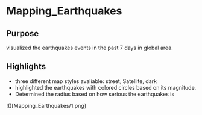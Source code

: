 # Mapping_Earthquakes

## Purpose 

visualized the earthquakes events in the past 7 days in global area. 

## Highlights

- three different map styles avaliable: street, Satellite, dark 
- highlighted the earthquakes with colored circles based on its magnitude. 
- Determined the radius based on how serious the earthquakes is

!()[Mapping_Earthquakes/1.png]
